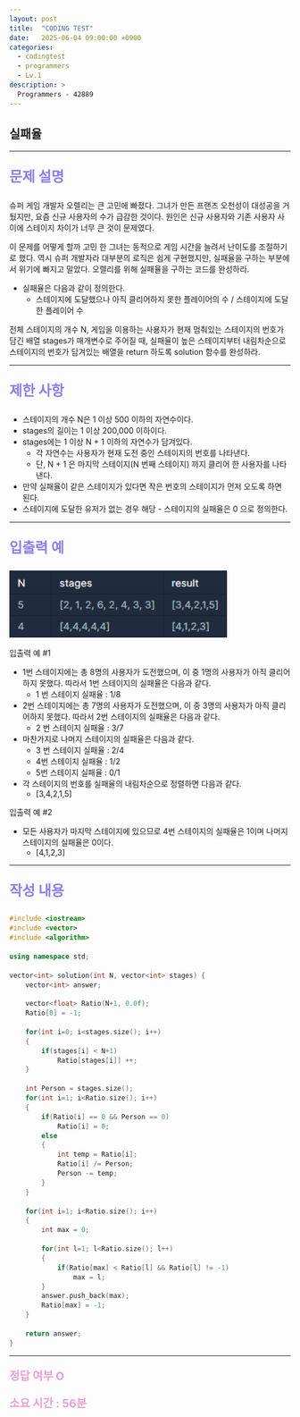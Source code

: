 ```yaml
---
layout: post
title:  "CODING TEST"
date:   2025-06-04 09:00:00 +0900
categories:
  - codingtest
  - programmers
  - Lv.1
description: >
  Programmers - 42889
---
```

## 실패율

---

<p style = "color:#8f7cee; font-size:25px; font-weight:bold">
문제 설명
</p>

슈퍼 게임 개발자 오렐리는 큰 고민에 빠졌다. 그녀가 만든 프랜즈 오천성이 대성공을 거뒀지만, 요즘 신규 사용자의 수가 급감한 것이다. 원인은 신규 사용자와 기존 사용자 사이에 스테이지 차이가 너무 큰 것이 문제였다.

이 문제를 어떻게 할까 고민 한 그녀는 동적으로 게임 시간을 늘려서 난이도를 조절하기로 했다. 역시 슈퍼 개발자라 대부분의 로직은 쉽게 구현했지만, 실패율을 구하는 부분에서 위기에 빠지고 말았다. 오렐리를 위해 실패율을 구하는 코드를 완성하라.

- 실패율은 다음과 같이 정의한다.
    - 스테이지에 도달했으나 아직 클리어하지 못한 플레이어의 수 / 스테이지에 도달한 플레이어 수

전체 스테이지의 개수 N, 게임을 이용하는 사용자가 현재 멈춰있는 스테이지의 번호가 담긴 배열 stages가 매개변수로 주어질 때, 실패율이 높은 스테이지부터 내림차순으로 스테이지의 번호가 담겨있는 배열을 return 하도록 solution 함수를 완성하라.

---

<p style = "color:#8f7cee; font-size:25px; font-weight:bold">
제한 사항
</p>

- 스테이지의 개수 N은 1 이상 500 이하의 자연수이다.
- stages의 길이는 1 이상 200,000 이하이다.
- stages에는 1 이상 N + 1 이하의 자연수가 담겨있다.
    - 각 자연수는 사용자가 현재 도전 중인 스테이지의 번호를 나타낸다.
    - 단, N + 1 은 마지막 스테이지(N 번째 스테이지) 까지 클리어 한 사용자를 나타낸다.
- 만약 실패율이 같은 스테이지가 있다면 작은 번호의 스테이지가 먼저 오도록 하면 된다.
- 스테이지에 도달한 유저가 없는 경우 해당 - 스테이지의 실패율은 0 으로 정의한다.

---

<p style = "color:#8f7cee; font-size:25px; font-weight:bold">
입출력 예
</p>

<img src = "/assets/img/codingtest/42889_2.png" width = "390" height = "120">

입출력 예 #1
- 1번 스테이지에는 총 8명의 사용자가 도전했으며, 이 중 1명의 사용자가 아직 클리어하지 못했다. 따라서 1번 스테이지의 실패율은 다음과 같다.
    - 1 번 스테이지 실패율 : 1/8
- 2번 스테이지에는 총 7명의 사용자가 도전했으며, 이 중 3명의 사용자가 아직 클리어하지 못했다. 따라서 2번 스테이지의 실패율은 다음과 같다.
    - 2 번 스테이지 실패율 : 3/7
- 마찬가지로 나머지 스테이지의 실패율은 다음과 같다.
    - 3 번 스테이지 실패율 : 2/4
    - 4번 스테이지 실패율 : 1/2
    - 5번 스테이지 실패율 : 0/1
- 각 스테이지의 번호를 실패율의 내림차순으로 정렬하면 다음과 같다.
    - [3,4,2,1,5]

입출력 예 #2
- 모든 사용자가 마지막 스테이지에 있으므로 4번 스테이지의 실패율은 1이며 나머지 스테이지의 실패율은 0이다.
    - [4,1,2,3]

---

<p style = "color:#8f7cee; font-size:25px; font-weight:bold">
작성 내용
</p>

```cpp
#include <iostream>
#include <vector>
#include <algorithm>

using namespace std;

vector<int> solution(int N, vector<int> stages) {
    vector<int> answer;
    
    vector<float> Ratio(N+1, 0.0f);
    Ratio[0] = -1;
    
    for(int i=0; i<stages.size(); i++)
    {
        if(stages[i] < N+1)
            Ratio[stages[i]] ++;
    }
    
    int Person = stages.size();
    for(int i=1; i<Ratio.size(); i++)
    {
        if(Ratio[i] == 0 && Person == 0)
            Ratio[i] = 0;
        else
        {
            int temp = Ratio[i];
            Ratio[i] /= Person;
            Person -= temp;
        }
    }
    
    for(int i=1; i<Ratio.size(); i++)
    {
        int max = 0;
        
        for(int l=1; l<Ratio.size(); l++)
        {
            if(Ratio[max] < Ratio[l] && Ratio[l] != -1)
                max = l;
        }
        answer.push_back(max);
        Ratio[max] = -1;
    }
    
    return answer;
}
```

---

<p style = "color:#ed9ece; font-size:20px; font-weight:bold">
정답 여부 O
</p>

<p style = "color:#ed9ece; font-size:20px; font-weight:bold">
소요 시간 : 56분 
</p>

